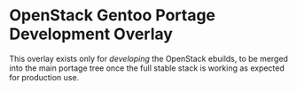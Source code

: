 # OpenStack Gentoo Portage Development Overlay

This overlay exists only for *developing* the OpenStack ebuilds, to be merged
into the main portage tree once the full stable stack is working as expected
for production use.
